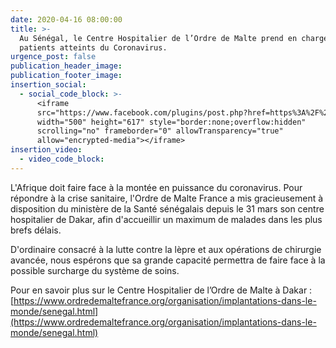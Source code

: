 ```yaml
---
date: 2020-04-16 08:00:00
title: >-
  Au Sénégal, le Centre Hospitalier de l’Ordre de Malte prend en charge les
  patients atteints du Coronavirus.
urgence_post: false
publication_header_image:
publication_footer_image:
insertion_social:
  - social_code_block: >-
      <iframe
      src="https://www.facebook.com/plugins/post.php?href=https%3A%2F%2Fwww.facebook.com%2Fpermalink.php%3Fstory_fbid%3D1893058797485540%26id%3D794873750637389&width=500"
      width="500" height="617" style="border:none;overflow:hidden"
      scrolling="no" frameborder="0" allowTransparency="true"
      allow="encrypted-media"></iframe>
insertion_video:
  - video_code_block:
---
```


L'Afrique doit faire face &agrave; la mont&eacute;e en puissance du coronavirus. Pour r&eacute;pondre &agrave; la crise sanitaire, l'Ordre de Malte France a mis gracieusement &agrave; disposition du minist&egrave;re de la Sant&eacute; s&eacute;n&eacute;galais depuis le 31 mars son centre hospitalier de Dakar, afin d'accueillir un maximum de malades dans les plus brefs d&eacute;lais. &nbsp;&nbsp;

D'ordinaire consacr&eacute; &agrave; la lutte contre la l&egrave;pre et aux op&eacute;rations de chirurgie avanc&eacute;e, nous esp&eacute;rons que sa grande capacit&eacute; permettra de faire face &agrave; la possible surcharge du syst&egrave;me de soins.

Pour en savoir plus sur le Centre Hospitalier de l’Ordre de Malte &agrave; Dakar : &nbsp;<br>[https://www.ordredemaltefrance.org/organisation/implantations-dans-le-monde/senegal.html](https://www.ordredemaltefrance.org/organisation/implantations-dans-le-monde/senegal.html)